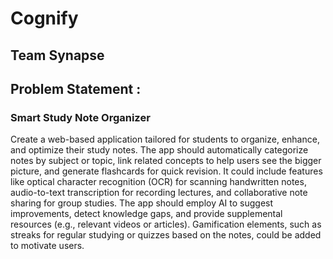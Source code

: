# Cognify

## Team Synapse

## Problem Statement :

### Smart Study Note Organizer

Create a web-based application tailored for students to organize, enhance, and optimize
their study notes. The app should automatically categorize notes by subject or topic, link
related concepts to help users see the bigger picture, and generate flashcards for quick
revision. It could include features like optical character recognition (OCR) for scanning
handwritten notes, audio-to-text transcription for recording lectures, and collaborative note
sharing for group studies. The app should employ AI to suggest improvements, detect
knowledge gaps, and provide supplemental resources (e.g., relevant videos or articles).
Gamification elements, such as streaks for regular studying or quizzes based on the
notes, could be added to motivate users.
